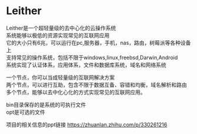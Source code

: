Leither
========
Leither是一个超轻量级的去中心化的云操作系统  
系统能够以极低的资源实现常见的互联网应用  
它的大小只有6兆，可以运行在pc,服务器，手机，nas，路由，树莓派等各种设备上  
支持常见的操作系统，包括不限于windows,linux,freebsd,Darwin,Android     
系统实现了认证体系，应用体系，文件和数据库系统，域名和网络系统  

一个节点，你可以当成轻量级的互联网解决方案  
两个节点，可以进行互助，包含不限于数据互备、容错和均衡，域名解析和路由  
多个节点，能够以去中化心化的方式实现常见的互联网应用。  


bin目录保存的是系统的可执行文件  
opt是可选的文件  
  
  
  
项目的相关信息的ppt链接
https://zhuanlan.zhihu.com/p/330261216
